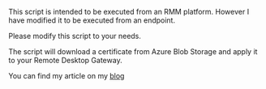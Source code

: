 This script is intended to be executed from an RMM platform. However I have modified it to be executed from an endpoint.

Please modify this script to your needs.

The script will download a certificate from Azure Blob Storage and apply it to your Remote Desktop Gateway.

You can find my article on my [blog](https://blog.daeio.com)